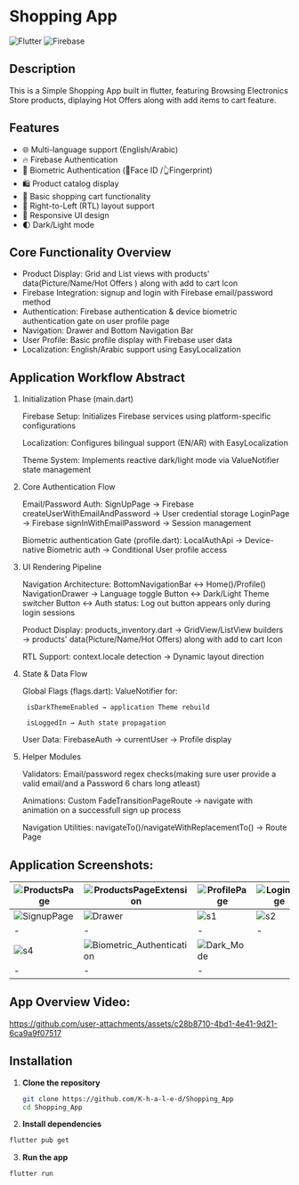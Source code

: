 # Shopping App

![Flutter](https://img.shields.io/badge/Flutter-%2302569B.svg?style=for-the-badge&logo=Flutter&logoColor=white)
![Firebase](https://img.shields.io/badge/Firebase-039BE5?style=for-the-badge&logo=Firebase&logoColor=white)

## Description
This is a Simple Shopping App built in flutter,
featuring Browsing Electronics Store products, diplaying Hot Offers along with add items to cart feature.

## Features

- 🌐 Multi-language support (English/Arabic)
- 🔥 Firebase Authentication
- 🔐 Biometric Authentication (👤Face ID /👆Fingerprint) 
- 🛍 Product catalog display
- 🛒 Basic shopping cart functionality
- 🔄 Right-to-Left (RTL) layout support
- 🎨 Responsive UI design
- 🌓 Dark/Light mode

## Core Functionality Overview
 - Product Display: Grid and List views with products' data(Picture/Name/Hot Offers ) along with add to cart Icon
 - Firebase Integration: signup and login with Firebase email/password method
 - Authentication: Firebase authentication & device biometric authentication gate on user profile page 
 - Navigation: Drawer and Bottom Navigation Bar
 - User Profile: Basic profile display with Firebase user data
 - Localization: English/Arabic support using EasyLocalization

 ## Application Workflow Abstract

1. Initialization Phase (main.dart)

    Firebase Setup: Initializes Firebase services using platform-specific configurations

    Localization: Configures bilingual support (EN/AR) with EasyLocalization

    Theme System: Implements reactive dark/light mode via ValueNotifier state management

2. Core Authentication Flow

    Email/Password Auth:
    SignUpPage → Firebase createUserWithEmailAndPassword → User credential storage
    LoginPage → Firebase signInWithEmailPassword → Session management

    Biometric authentication Gate (profile.dart):
    LocalAuthApi → Device-native Biometric auth → Conditional User profile access

3. UI Rendering Pipeline

    Navigation Architecture:
    BottomNavigationBar ↔ Home()/Profile()
    NavigationDrawer → Language toggle Button ↔ Dark/Light Theme switcher Button ↔ Auth status: Log out button appears only during login sessions  

    Product Display:
    products_inventory.dart → GridView/ListView builders → products' data(Picture/Name/Hot Offers) along with add to cart Icon

    RTL Support:
    context.locale detection → Dynamic layout direction

4. State & Data Flow

    Global Flags (flags.dart):
    ValueNotifier<bool> for:

        isDarkThemeEnabled → application Theme rebuild

        isLoggedIn → Auth state propagation

    User Data:
    FirebaseAuth → currentUser → Profile display

5. Helper Modules

    Validators: Email/password regex checks(making sure user provide a valid email/and a Password 6 chars long atleast)

    Animations: Custom FadeTransitionPageRoute → navigate with animation on a successfull sign up process

    Navigation Utilities:
    navigateTo()/navigateWithReplacementTo() → Route Page 


## Application Screenshots: 
|![ProductsPage](https://github.com/user-attachments/assets/c2cb11db-f4df-446e-9952-ab6f41167ccf)|![ProductsPageExtension](https://github.com/user-attachments/assets/716746c4-68aa-4cc5-9c5d-48627fa046a2)|![ProfilePage](https://github.com/user-attachments/assets/e2104884-7d78-44b9-9e95-3e790610b599)|![LoginPage](https://github.com/user-attachments/assets/50f722f8-5e43-4a19-92d4-4446f1d1062e)|
|-|-|-|-|
|![SignupPage](https://github.com/user-attachments/assets/38c11403-ea3a-406e-8e51-46f5e6b29c14)|![Drawer](https://github.com/user-attachments/assets/954ee093-1de8-4515-81ab-8e6863bd000f)|![s1](https://github.com/user-attachments/assets/eccb7741-4616-463a-ae1d-94815bc9b4f6)|![s2](https://github.com/user-attachments/assets/cba7340b-9cd4-46af-ad5e-b797bd1996f0)|
|-|-|-|-|
|![s4](https://github.com/user-attachments/assets/2514a5c1-8523-47e3-a824-60946802d615)|![Biometric_Authentication](https://github.com/user-attachments/assets/9385e045-b506-4672-8b91-9e931fd83fac)|![Dark_Mode](https://github.com/user-attachments/assets/01c6bcea-5b85-41b2-aa9c-a860ae45f5f3)|
|-|-|-|

## App Overview Video:
https://github.com/user-attachments/assets/c28b8710-4bd1-4e41-9d21-6ca9a9f07517

## Installation
1. **Clone the repository**
   ```bash
   git clone https://github.com/K-h-a-l-e-d/Shopping_App
   cd Shopping_App
2. **Install dependencies**
```bash
flutter pub get
```
3. **Run the app**
```bash
flutter run
```
